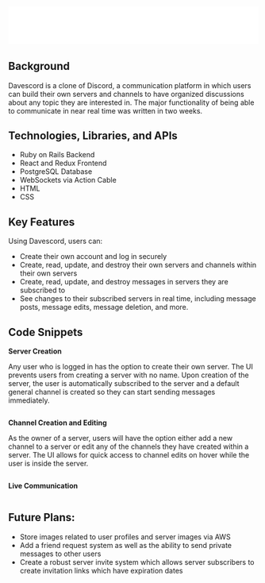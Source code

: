 [![Main Logo](frontend/src/assets/Davescord-logo.svg)](https://davescord.onrender.com/)

__Background__
----

Davescord is a clone of Discord, a communication platform in which users can build their own servers and channels to have organized discussions about any topic they are interested in. The major functionality of being able to communicate in near real time was written in two weeks.

__Technologies, Libraries, and APIs__
----
- Ruby on Rails Backend
- React and Redux Frontend
- PostgreSQL Database
- WebSockets via Action Cable
- HTML
- CSS

__Key Features__
----

Using Davescord, users can:
- Create their own account and log in securely
- Create, read, update, and destroy their own servers and channels within their own servers
- Create, read, update, and destroy messages in servers they are subscribed to
- See changes to their subscribed servers in real time, including message posts, message edits, message deletion, and more.

__Code Snippets__
----



__Server Creation__

Any user who is logged in has the option to create their own server. The UI prevents users from creating a server with no name. Upon creation of the server, the user is automatically subscribed to the server and a default general channel is created so they can start sending messages immediately.

```

```

__Channel Creation and Editing__

As the owner of a server, users will have the option either add a new channel to a server or edit any of the channels they have created within a server. The UI allows for quick access to channel edits on hover while the user is inside the server.

```

```

__Live Communication__


```

```

__Future Plans:__
----
- Store images related to user profiles and server images via AWS
- Add a friend request system as well as the ability to send private messages to other users
- Create a robust server invite system which allows server subscribers to create invitation links which have expiration dates
